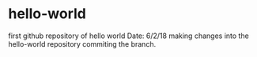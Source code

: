 # hello-world
first github repository of hello world
Date: 6/2/18 making changes into the hello-world repository
commiting the branch.
